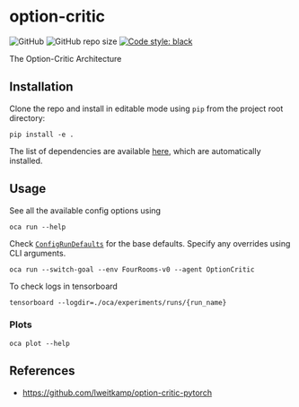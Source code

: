 # option-critic

![GitHub](https://img.shields.io/github/license/AshrithSagar/option-critic)
![GitHub repo size](https://img.shields.io/github/repo-size/AshrithSagar/option-critic)
[![Code style: black](https://img.shields.io/badge/code%20style-black-000000.svg)](https://github.com/psf/black)

The Option-Critic Architecture

## Installation

Clone the repo and install in editable mode using `pip` from the project root directory:

```shell
pip install -e .
```

The list of dependencies are available [here](requirements.txt), which are automatically installed.

## Usage

See all the available config options using

```shell
oca run --help
```

Check [`ConfigRunDefaults`](oca/utils/config.py) for the base defaults.
Specify any overrides using CLI arguments.

```shell
oca run --switch-goal --env FourRooms-v0 --agent OptionCritic
```

To check logs in tensorboard

```shell
tensorboard --logdir=./oca/experiments/runs/{run_name}
```

### Plots

```shell
oca plot --help
```

## References

- <https://github.com/lweitkamp/option-critic-pytorch>

